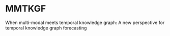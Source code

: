 # MMTKGF
When multi-modal meets temporal knowledge graph: A new perspective for temporal knowledge graph forecasting
